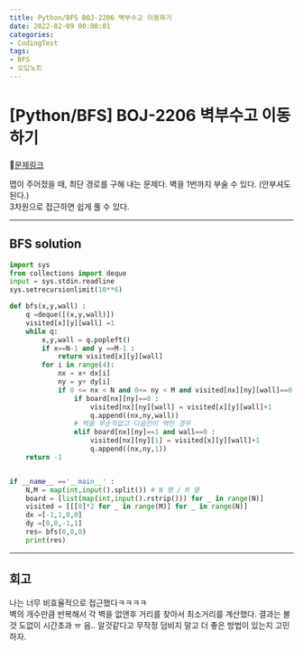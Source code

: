 ```yaml
---
title: Python/BFS BOJ-2206 벽부수고 이동하기 
date: 2022-02-09 00:00:01
categories:
- CodingTest
tags:
- BFS
- 오답노트
---
```


# [Python/BFS] BOJ-2206 벽부수고 이동하기 

📌[문제링크](https://www.acmicpc.net/problem/2206)

맵이 주어졌을 때, 최단 경로를 구해 내는 문제다. 벽을 1번까지 부술 수 있다. (안부셔도 된다.) <br>3차원으로 접근하면 쉽게 풀 수 있다. 

---

## BFS solution
```python
import sys
from collections import deque
input = sys.stdin.readline
sys.setrecursionlimit(10**6)

def bfs(x,y,wall) :
    q =deque([(x,y,wall)])
    visited[x][y][wall] =1
    while q:
        x,y,wall = q.popleft()
        if x==N-1 and y ==M-1 :
            return visited[x][y][wall]
        for i in range(4):
            nx = x+ dx[i]
            ny = y+ dy[i]
            if 0 <= nx < N and 0<= ny < M and visited[nx][ny][wall]==0:
                if board[nx][ny]==0 : 
                    visited[nx][ny][wall] = visited[x][y][wall]+1
                    q.append((nx,ny,wall))
                # 벽을 부순적없고 다음칸이 벽인 경우
                elif board[nx][ny]==1 and wall==0 : 
                    visited[nx][ny][1] = visited[x][y][wall]+1
                    q.append((nx,ny,1))
    return -1


if __name__ =='__main__' :
    N,M = map(int,input().split()) # N 행 / M 열
    board = [list(map(int,input().rstrip())) for _ in range(N)]
    visited = [[[0]*2 for _ in range(M)] for _ in range(N)] 
    dx =[-1,1,0,0]
    dy =[0,0,-1,1]
    res= bfs(0,0,0)
    print(res)

```
---
## 회고
나는 너무 비효율적으로 접근했다ㅋㅋㅋㅋ<br>벽의 개수만큼 반복해서 각 벽을 없앤후 거리를 찾아서 최소거리를 계산했다. 결과는 볼 것 도없이 시간초과 ㅠ 음.. 알것같다고 무작정 덤비지 말고 더 좋은 방법이 있는지 고민하자. 
